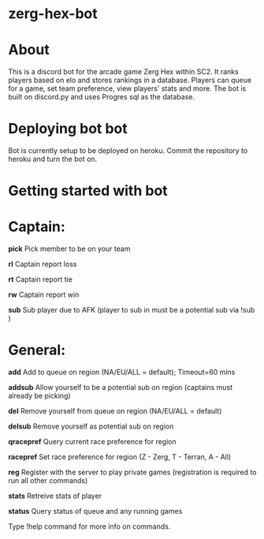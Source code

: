 # zerg-hex-bot

# About
This is a discord bot for the arcade game Zerg Hex within SC2. It ranks players based on elo and stores rankings in a database. Players can queue for a game, set team preference, view players' stats and more.
The bot is built on discord.py and uses Progres sql as the database.

# Deploying bot bot
Bot is currently setup to be deployed on heroku. Commit the repository to heroku and turn the bot on.

# Getting started with bot
# Captain:
  
  **pick**        Pick member to be on your team
  
  **rl**          Captain report loss
  
  **rt**          Captain report tie
  
  **rw**          Captain report win
  
  **sub**         Sub player due to AFK (player to sub in must be a potential sub via !sub <region>)
# General:
  
  **add**         Add to queue on region (NA/EU/ALL = default); Timeout=60 mins
  
  **addsub**      Allow yourself to be a potential sub on region (captains must already be picking)
  
  **del**         Remove yourself from queue on region (NA/EU/ALL = default)
  
  **delsub**      Remove yourself as potential sub on region
  
  **qracepref**   Query current race preference for region
  
  **racepref**    Set race preference for region (Z - Zerg, T - Terran, A - All)
  
  **reg**         Register with the server to play private games (registration is required to run all other commands)
  
  **stats**       Retreive stats of player
  
  **status**      Query status of queue and any running games

Type !help command for more info on commands.
